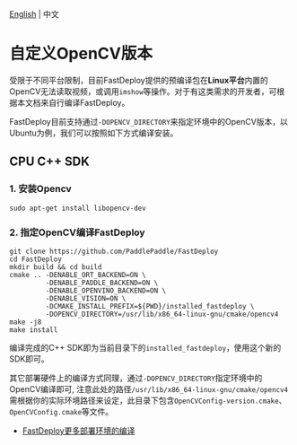 [English](../../en/faq/custom_opencv.md) | 中文

# 自定义OpenCV版本

受限于不同平台限制，目前FastDeploy提供的预编译包在**Linux平台**内置的OpenCV无法读取视频，或调用`imshow`等操作。对于有这类需求的开发者，可根据本文档来自行编译FastDeploy。

FastDeploy目前支持通过`-DOPENCV_DIRECTORY`来指定环境中的OpenCV版本，以Ubuntu为例，我们可以按照如下方式编译安装。


## CPU C++ SDK

### 1. 安装Opencv
```
sudo apt-get install libopencv-dev
```

### 2. 指定OpenCV编译FastDeploy
```
git clone https://github.com/PaddlePaddle/FastDeploy
cd FastDeploy
mkdir build && cd build
cmake .. -DENABLE_ORT_BACKEND=ON \
         -DENABLE_PADDLE_BACKEND=ON \
         -DENABLE_OPENVINO_BACKEND=ON \
         -DENABLE_VISION=ON \
         -DCMAKE_INSTALL_PREFIX=${PWD}/installed_fastdeploy \
         -DOPENCV_DIRECTORY=/usr/lib/x86_64-linux-gnu/cmake/opencv4
make -j8
make install
```
编译完成的C++ SDK即为当前目录下的`installed_fastdeploy`，使用这个新的SDK即可。

其它部署硬件上的编译方式同理，通过`-DOPENCV_DIRECTORY`指定环境中的OpenCV编译即可, 注意此处的路径`/usr/lib/x86_64-linux-gnu/cmake/opencv4`需根据你的实际环境路径来设定，此目录下包含`OpenCVConfig-version.cmake`、`OpenCVConfig.cmake`等文件。

- [FastDeploy更多部署环境的编译](https://github.com/PaddlePaddle/FastDeploy/blob/develop/docs/README_CN.md)
